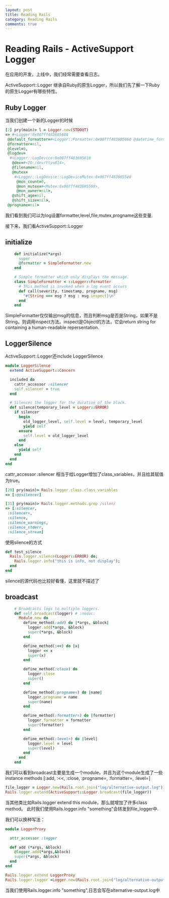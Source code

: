 ```yaml
---
layout: post
title: Reading Rails
category: Reading Rails
comments: true
---
```


# Reading Rails - ActiveSupport Logger

在应用的开发，上线中，我们经常需要查看日志。

ActiveSupport::Logger 继承自Ruby的原生Logger，所以我们先了解一下Ruby 的原生Logger有哪些特性。

## Ruby Logger

当我们创建一个新的Logger的时候

~~~rb
[2] pry(main)> l = Logger.new(STDOUT)
=> #<Logger:0x007ff483605688
 @default_formatter=#<Logger::Formatter:0x007ff483605660 @datetime_format=nil>,
 @formatter=nil,
 @level=0,
 @logdev=
  #<Logger::LogDevice:0x007ff483605610
   @dev=#<IO:/dev/ttys014>,
   @filename=nil,
   @mutex=
    #<Logger::LogDevice::LogDeviceMutex:0x007ff4836055e8
     @mon_count=0,
     @mon_mutex=#<Mutex:0x007ff483605598>,
     @mon_owner=nil>,
   @shift_age=nil,
   @shift_size=nil>,
 @progname=nil>
~~~
我们看到我们可以为log设置formatter,level,file,mutex,progname这些变量.

接下来，我们看ActiveSupport::Logger

## initialize
~~~rb
    def initialize(*args)
      super
      @formatter = SimpleFormatter.new
    end

    # Simple formatter which only displays the message.
    class SimpleFormatter < ::Logger::Formatter
      # This method is invoked when a log event occurs
      def call(severity, timestamp, progname, msg)
        "#{String === msg ? msg : msg.inspect}\n"
      end
    end
~~~

SimpleFormatter仅仅输出msg的信息，而且判断msg是否是String，如果不是String，则调用inspect方法。inspect是Object的方法，它会return string for containing a human-readable repersentation.

## LoggerSilence
ActiveSupport::Logger还include LoggerSilence

~~~rb
module LoggerSilence
  extend ActiveSupport::Concern

  included do
    cattr_accessor :silencer
    self.silencer = true
  end

  # Silences the logger for the duration of the block.
  def silence(temporary_level = Logger::ERROR)
    if silencer
      begin
        old_logger_level, self.level = level, temporary_level
        yield self
      ensure
        self.level = old_logger_level
      end
    else
      yield self
    end
  end
end
~~~

cattr_accessor :silencer 相当于给Logger增加了class_variables，并且给其赋值为true。

~~~rb
[29] pry(main)> Rails.logger.class.class_variables
=> [:@@silencer]

[31] pry(main)> Rails.logger.methods.grep /silen/
=> [:silencer,
 :silencer=,
 :silence,
 :silence_warnings,
 :silence_stderr,
 :silence_stream]
~~~

使用silence的方式

~~~rb
def test_silence
  Rails.logger.silence(Logger::ERROR) do;
    Rails.logger.info("this is info, not display");
  end
end
~~~

silence的源代码也比较好看懂，这里就不描述了

## broadcast

~~~rb
    # Broadcasts logs to multiple loggers.
    def self.broadcast(logger) # :nodoc:
      Module.new do
        define_method(:add) do |*args, &block|
          logger.add(*args, &block)
          super(*args, &block)
        end

        define_method(:<<) do |x|
          logger << x
          super(x)
        end

        define_method(:close) do
          logger.close
          super()
        end

        define_method(:progname=) do |name|
          logger.progname = name
          super(name)
        end

        define_method(:formatter=) do |formatter|
          logger.formatter = formatter
          super(formatter)
        end

        define_method(:level=) do |level|
          logger.level = level
          super(level)
        end
      end
    end
~~~

我们可以看到broadcast主要是生成一个module，并且为这个module生成了一些instance methods
[:add, :<<, :close, :progname=, :formatter=, :level=]

~~~rb
file_logger = Logger.new(Rails.root.join("log/alternative-output.log"))
Rails.logger.extend(ActiveSupport::Logger.broadcast(file_logger))
~~~

当其他类比如Rails.logger extend this module，那么就增加了许多class method。
此时我们使用Rails.logger.info "something"会转发到file_logger中.

我们可以换种写法：

~~~rb
module LoggerProxy

  attr_accessor :logger

  def add (*args, &block)
    @logger.add(*args,&block)
    super(*args, &block)
  end
end

Rails.logger.extend LoggerProxy
Rails.logger.logger =Logger.new(Rails.root.join("log/alternative-output.log"))
~~~

当我们使用Rails.logger.info "something",日志会写在alternative-output.log中

